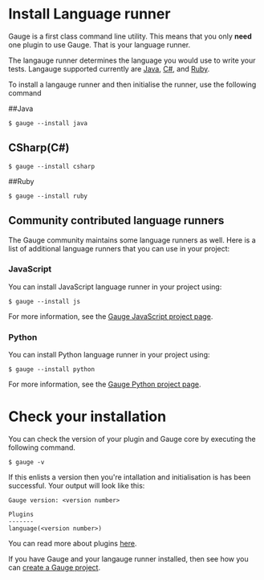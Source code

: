 # Install Language runner

Gauge is a first class command line utility. This means that you only **need** one plugin to use Gauge. That is your language runner.

The langauge runner determines the language you would use to write your tests. Langauge supported currently are [Java](../test_code/java/java.md), [C#](../test_code/csharp/csharp.md), and [Ruby](../test_code/ruby/ruby.md).

To install a langauge runner and then initialise the runner, use the following command

##Java

```
$ gauge --install java
```

## CSharp(C#)

```
$ gauge --install csharp
```

##Ruby

```
$ gauge --install ruby
```

## Community contributed language runners

The Gauge community maintains some language runners as well. Here is a list of additional language runners that you can use in your project:

### JavaScript

You can install JavaScript language runner in your project using:

```
$ gauge --install js
```

For more information, see the [Gauge JavaScript project page](http://github.com/getgauge-contrib/gauge-js).

### Python

You can install Python language runner in your project using:

```
$ gauge --install python
```

For more information, see the [Gauge Python project page](http://github.com/kashishm/gauge-python).

# Check your installation

You can check the version of your plugin and Gauge core by executing the following command.

```
$ gauge -v
```

If this enlists a version then you're intallation and initialisation is has been successful. Your output will look like this:
```
Gauge version: <version number>

Plugins
-------
language(<version number>)

```

You can read more about plugins [here](../plugins/index.html).

If you have Gauge and your langauge runner installed, then see how you can [create a Gauge project](creating_a_gauge_project.md).
